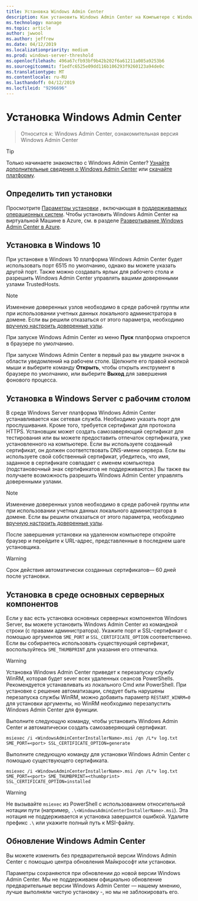 ```yaml
---
title: Установка Windows Admin Center
description: Как установить Windows Admin Center на Компьютере с Windows или на сервере.
ms.technology: manage
ms.topic: article
author: jwwool
ms.author: jeffrew
ms.date: 04/12/2019
ms.localizationpriority: medium
ms.prod: windows-server-threshold
ms.openlocfilehash: 496a67cfb93bf9b42b202f6a61211a085a9253b6
ms.sourcegitcommit: f1edfc6525e09dd116b106293f9260123a94de0c
ms.translationtype: MT
ms.contentlocale: ru-RU
ms.lasthandoff: 04/12/2019
ms.locfileid: "9296696"
---
```

# Установка Windows Admin Center

>Относится к: Windows Admin Center, ознакомительная версия Windows Admin Center

> [!Tip]
> Только начинаете знакомство с Windows Admin Center?
> [Узнайте дополнительные сведения о Windows Admin Center](../understand/windows-admin-center.md) или [скачайте платформу](https://aka.ms/windowsadmincenter).

## Определить тип установки

Просмотрите [Параметры установки](..\plan\installation-options.md) , включающая в [поддерживаемых операционных систем](..\plan\installation-options.md#supported-operating-systems-installation). Чтобы установить Windows Admin Center на виртуальной Машине в Azure, см. в разделе [Развертывание Windows Admin Center в Azure](../azure/deploy-wac-in-azure.md).

## Установка в Windows 10

При установке в Windows 10 платформа Windows Admin Center будет использовать порт 6515 по умолчанию, однако вы можете указать другой порт. Также можно создавать ярлык для рабочего стола и разрешить Windows Admin Center управлять вашими доверенными узлами TrustedHosts.

> [!NOTE]
> Изменение доверенных узлов необходимо в среде рабочей группы или при использовании учетных данных локального администратора в домене. Если вы решили отказаться от этого параметра, необходимо [вручную настроить доверенные узлы](../support/troubleshooting.md#configure-trustedhosts).

При запуске Windows Admin Center из меню **Пуск** платформа откроется в браузере по умолчанию.

При запуске Windows Admin Center в первый раз вы увидите значок в области уведомлений на рабочем столе. Щелкните его правой кнопкой мыши и выберите команду **Открыть**, чтобы открыть инструмент в браузере по умолчанию, или выберите **Выход** для завершения фонового процесса.

## Установка в Windows Server с рабочим столом

В среде Windows Server платформа Windows Admin Center устанавливается как сетевая служба. Необходимо указать порт для прослушивания. Кроме того, требуется сертификат для протокола HTTPS. Установщик может создать самозаверяющий сертификат для тестирования или вы можете предоставить отпечаток сертификата, уже установленного на компьютере. Если вы используете созданный сертификат, он должен соответствовать DNS-имени сервера. Если вы используете свой собственный сертификат, убедитесь, что имя, заданное в сертификате совпадает с именем компьютера (подстановочный знак сертификатов не поддерживаются.) Вы также вы получаете возможность разрешить Windows Admin Center управлять доверенными узлами.

> [!NOTE]
> Изменение доверенных узлов необходимо в среде рабочей группы или при использовании учетных данных локального администратора в домене. Если вы решили отказаться от этого параметра, необходимо [вручную настроить доверенные узлы](../support/troubleshooting.md#configure-trustedhosts).

После завершения установки на удаленном компьютере откройте браузер и перейдите к URL-адрес, представленные в последнем шаге установщика.

> [!WARNING]
> Срок действия автоматически созданных сертификатов— 60 дней после установки.

## Установка в среде основных серверных компонентов

Если у вас есть установка основных серверных компонентов Windows Server, вы можете установить Windows Admin Center из командной строки (с правами администратора). Укажите порт и SSL-сертификат с помощью аргументов `SME_PORT` и `SSL_CERTIFICATE_OPTION` соответственно. Если вы собираетесь использовать существующий сертификат, воспользуйтесь `SME_THUMBPRINT` для указания его отпечатка.

> [!WARNING]
> Установка Windows Admin Center приведет к перезапуску службу WinRM, которая будет sever всех удаленных сеансов PowerShells. Рекомендуется устанавливать из локального Cmd или PowerShell. При установке с решение автоматизации, следует быть нарушены перезапуска службы WinRM, можно добавить параметр ```RESTART_WINRM=0``` для установки аргументы, но WinRM необходимо перезапустить Windows Admin Center для функции.

Выполните следующую команду, чтобы установить Windows Admin Center и автоматически создать самозаверяющий сертификат.

```   
msiexec /i <WindowsAdminCenterInstallerName>.msi /qn /L*v log.txt SME_PORT=<port> SSL_CERTIFICATE_OPTION=generate
```

Выполните следующую команду для установки Windows Admin Center с помощью существующего сертификата.

```
msiexec /i <WindowsAdminCenterInstallerName>.msi /qn /L*v log.txt SME_PORT=<port> SME_THUMBPRINT=<thumbprint> SSL_CERTIFICATE_OPTION=installed
```

> [!WARNING]
> Не вызывайте `msiexec` из PowerShell с использованием относительной нотации пути (например, `.\<WindowsAdminCenterInstallerName>.msi`). Эта нотация не поддерживается и установка завершится ошибкой. Удалите префикс `.\` или укажите полный путь к MSI-файлу.

## Обновление Windows Admin Center

Вы можете изменить без предварительной версии Windows Admin Center с помощью центра обновления Майкрософт или установки. 

Параметры сохраняются при обновлении до новой версии Windows Admin Center. Мы не поддерживаем официально обновление предварительные версии Windows Admin Center — нашему мнению, лучше выполняли чистую установку -, но мы не заблокировать его.